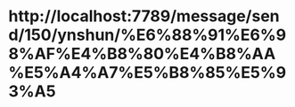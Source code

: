 # http://localhost:7789/message/send/150/ynshun/%E6%88%91%E6%98%AF%E4%B8%80%E4%B8%AA%E5%A4%A7%E5%B8%85%E5%93%A5